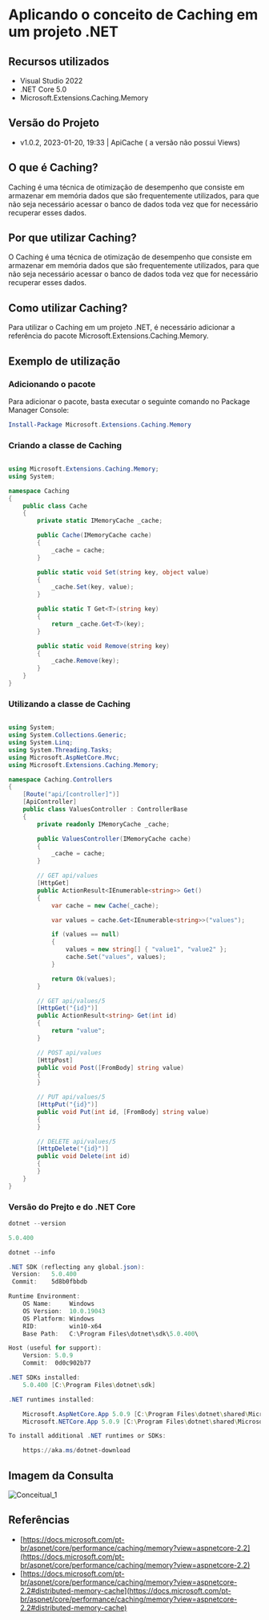 # Aplicando o conceito de Caching em um projeto .NET

## Recursos utilizados

- Visual Studio 2022
- .NET Core 5.0
- Microsoft.Extensions.Caching.Memory

## Versão do Projeto

- v1.0.2, 2023-01-20, 19:33 | ApiCache ( a versão não possui Views)


## O que é Caching?

Caching é uma técnica de otimização de desempenho que consiste em armazenar em memória dados que são frequentemente utilizados, para que não seja necessário acessar o banco de dados toda vez que for necessário recuperar esses dados.

## Por que utilizar Caching?

O Caching é uma técnica de otimização de desempenho que consiste em armazenar em memória dados que são frequentemente utilizados, para que não seja necessário acessar o banco de dados toda vez que for necessário recuperar esses dados.

## Como utilizar Caching?

Para utilizar o Caching em um projeto .NET, é necessário adicionar a referência do pacote Microsoft.Extensions.Caching.Memory.

## Exemplo de utilização

### Adicionando o pacote

Para adicionar o pacote, basta executar o seguinte comando no Package Manager Console:

```powershell
Install-Package Microsoft.Extensions.Caching.Memory
```

### Criando a classe de Caching

```csharp

using Microsoft.Extensions.Caching.Memory;
using System;

namespace Caching
{
    public class Cache
    {
        private static IMemoryCache _cache;

        public Cache(IMemoryCache cache)
        {
            _cache = cache;
        }

        public static void Set(string key, object value)
        {
            _cache.Set(key, value);
        }

        public static T Get<T>(string key)
        {
            return _cache.Get<T>(key);
        }

        public static void Remove(string key)
        {
            _cache.Remove(key);
        }
    }
}

```

### Utilizando a classe de Caching

```csharp

using System;
using System.Collections.Generic;
using System.Linq;
using System.Threading.Tasks;
using Microsoft.AspNetCore.Mvc;
using Microsoft.Extensions.Caching.Memory;

namespace Caching.Controllers
{
    [Route("api/[controller]")]
    [ApiController]
    public class ValuesController : ControllerBase
    {
        private readonly IMemoryCache _cache;

        public ValuesController(IMemoryCache cache)
        {
            _cache = cache;
        }

        // GET api/values
        [HttpGet]
        public ActionResult<IEnumerable<string>> Get()
        {
            var cache = new Cache(_cache);

            var values = cache.Get<IEnumerable<string>>("values");

            if (values == null)
            {
                values = new string[] { "value1", "value2" };
                cache.Set("values", values);
            }

            return Ok(values);
        }

        // GET api/values/5
        [HttpGet("{id}")]
        public ActionResult<string> Get(int id)
        {
            return "value";
        }

        // POST api/values
        [HttpPost]
        public void Post([FromBody] string value)
        {
        }

        // PUT api/values/5
        [HttpPut("{id}")]
        public void Put(int id, [FromBody] string value)
        {
        }

        // DELETE api/values/5
        [HttpDelete("{id}")]
        public void Delete(int id)
        {
        }
    }
}

```


### Versão do Prejto e do .NET Core

```powershell
dotnet --version
```

```powershell
5.0.400
```

```powershell
dotnet --info
```

```powershell
.NET SDK (reflecting any global.json):
 Version:   5.0.400
 Commit:    5d8b0fbbdb

Runtime Environment:
    OS Name:     Windows
    OS Version:  10.0.19043
    OS Platform: Windows
    RID:         win10-x64
    Base Path:   C:\Program Files\dotnet\sdk\5.0.400\

Host (useful for support):
    Version: 5.0.9
    Commit:  0d0c902b77

.NET SDKs installed:
    5.0.400 [C:\Program Files\dotnet\sdk]

.NET runtimes installed:

    Microsoft.AspNetCore.App 5.0.9 [C:\Program Files\dotnet\shared\Microsoft.AspNetCore.App]
    Microsoft.NETCore.App 5.0.9 [C:\Program Files\dotnet\shared\Microsoft.NETCore.App]

To install additional .NET runtimes or SDKs:

    https://aka.ms/dotnet-download
```

## Imagem da Consulta

![Conceitual_1](https://user-images.githubusercontent.com/37023108/214099930-92118e8e-82a4-4055-ab80-fae44af155f5.png)



## Referências

- [https://docs.microsoft.com/pt-br/aspnet/core/performance/caching/memory?view=aspnetcore-2.2](https://docs.microsoft.com/pt-br/aspnet/core/performance/caching/memory?view=aspnetcore-2.2)
- [https://docs.microsoft.com/pt-br/aspnet/core/performance/caching/memory?view=aspnetcore-2.2#distributed-memory-cache](https://docs.microsoft.com/pt-br/aspnet/core/performance/caching/memory?view=aspnetcore-2.2#distributed-memory-cache)
